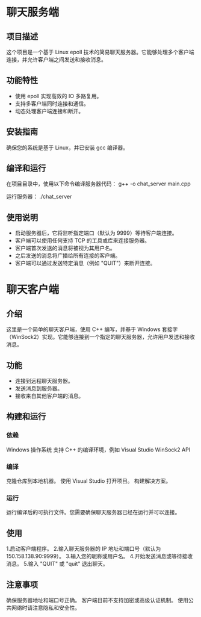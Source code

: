 # 聊天服务端

## 项目描述
这个项目是一个基于 Linux epoll 技术的简易聊天服务器。它能够处理多个客户端连接，并允许客户端之间发送和接收消息。

## 功能特性
- 使用 epoll 实现高效的 IO 多路复用。
- 支持多客户端同时连接和通信。
- 动态处理客户端连接和断开。

## 安装指南
确保您的系统是基于 Linux，并已安装 gcc 编译器。


## 编译和运行
在项目目录中，使用以下命令编译服务器代码：
g++ -o chat_server main.cpp

运行服务器：
./chat_server


## 使用说明
- 启动服务器后，它将监听指定端口（默认为 9999）等待客户端连接。
- 客户端可以使用任何支持 TCP 的工具或库来连接服务器。
- 客户端首次发送的消息将被视为其用户名。
- 之后发送的消息将广播给所有连接的客户端。
- 客户端可以通过发送特定消息（例如 "QUIT"）来断开连接。

# 聊天客户端

## 介绍
这里是一个简单的聊天客户端，使用 C++ 编写，并基于 Windows 套接字（WinSock2）实现。它能够连接到一个指定的聊天服务器，允许用户发送和接收消息。

## 功能
- 连接到远程聊天服务器。
- 发送消息到服务器。
- 接收来自其他客户端的消息。

## 构建和运行
### 依赖
Windows 操作系统
支持 C++ 的编译环境，例如 Visual Studio
WinSock2 API
### 编译
克隆仓库到本地机器。
使用 Visual Studio 打开项目。
构建解决方案。
### 运行
运行编译后的可执行文件。您需要确保聊天服务器已经在运行并可以连接。

## 使用
1.启动客户端程序。
2.输入聊天服务器的 IP 地址和端口号（默认为 150.158.138.90:9999）。
3.输入您的昵称或用户名。
4.开始发送消息或等待接收消息。
5.输入 "QUIT" 或 "quit" 退出聊天。
## 注意事项
确保服务器地址和端口号正确。
客户端目前不支持加密或高级认证机制。
使用公共网络时请注意隐私和安全性。
